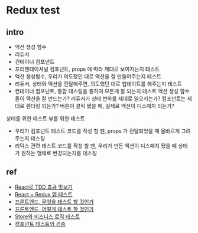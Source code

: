 # Redux test

## intro
- 액션 생성 함수
- 리듀서
- 컨테이너 컴포넌트
- 프리젠테이셔널 컴포넌트, props 에 따라 제대로 보여지는지 테스트
- 액션 생성함수, 우리가 의도했던 대로 액션을 잘 만들어주는지 테스트
- 리듀서, 상태와 액션을 전달해주면, 의도했던 대로 업데이트를 해주는지 테스트
- 컨테이너 컴포넌트, 통합 테스팅을 통하여 모든게 잘 되는지 테스트
액션 생성 함수들이 액션을 잘 만드는가?
리듀서가 상태 변화를 제대로 일으키는가?
컴포넌트는 제대로 렌더링 되는가?
버튼이 클릭 됐을 때, 실제로 액션이 디스패치 되는가?


상태를 위한 테스트
뷰를 위한 테스트
- 우리가 컴포넌트 테스트 코드를 작성 할 땐, props 가 전달되었을 때 올바르게 그려주는지 테스팅
- 리덕스 관련 테스트 코드를 작성 할 땐, 우리가 만든 액션이 디스패치 됐을 때 상태가 원하는 형태로 변경되는지를 테스팅 

## ref
- [React로 TDD 쵸큼 맛보기](https://www.slideshare.net/jeokrang/react-tdd-76066004?next_slideshow=1)
- [React + Redux 앱 테스트](https://velopert.com/3591)
- [프론트엔드, 무엇을 테스트 할 것인가](https://jbee.io/react/testing-1-react-testing/)
- [프론트엔드, 어떻게 테스트 할 것인가](https://jbee.io/react/testing-2-react-testing/)
- [Store와 비즈니스 로직 테스트](https://jbee.io/react/testing-3-react-testing/)
- [ 컴포넌트 테스트와 검증](https://jbee.io/react/testing-4-react-testing/)
